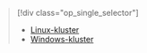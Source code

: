 > [!div class="op_single_selector"]
> * [Linux-kluster](../articles/hdinsight/hdinsight-hbase-tutorial-get-started-linux.md)
> * [Windows-kluster](../articles/hdinsight/hdinsight-hbase-tutorial-get-started.md)
> 
> 



<!--HONumber=Nov16_HO2-->


